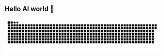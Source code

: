 ## Hello AI world 👋

<!-- <div style="text-align: center; max-width: 100%; height: auto;">
  <a href="https://giphy.com/gifs/PizzaNinjas-programmer-pizza-ninjas-pizzaninjas-78XCFBGOlS6keY1Bil">
    <img src="https://media.giphy.com/media/78XCFBGOlS6keY1Bil/giphy.gif" alt="Giphy Programmer Pizza Ninjas" style="width: 100%; height: auto; max-width: 500px;" />
  </a>
</div> -->


<!--
**GuySerkinsky/GuySerkinsky** is a ✨ _special_ ✨ repository because its `README.md` (this file) appears on your GitHub profile.

Here are some ideas to get you started:

- 🔭 I’m currently working on ...
- 🌱 I’m currently learning ...
- 👯 I’m looking to collaborate on ...
- 🤔 I’m looking for help with ...
- 💬 Ask me about ...
- 📫 How to reach me: ...
- 😄 Pronouns: ...
- ⚡ Fun fact: ...
-->

<picture>
  <source media="(prefers-color-scheme: dark)" srcset="https://raw.githubusercontent.com/guyserkinsky/guyserkinsky/output/github-snake-dark.svg" />
  <source media="(prefers-color-scheme: light)" srcset="https://raw.githubusercontent.com/guyserkinsky/guyserkinsky/output/github-snake.svg" />
  <img alt="github-snake" src="https://raw.githubusercontent.com/guyserkinsky/guyserkinsky/output/github-snake.svg" />
</picture>
